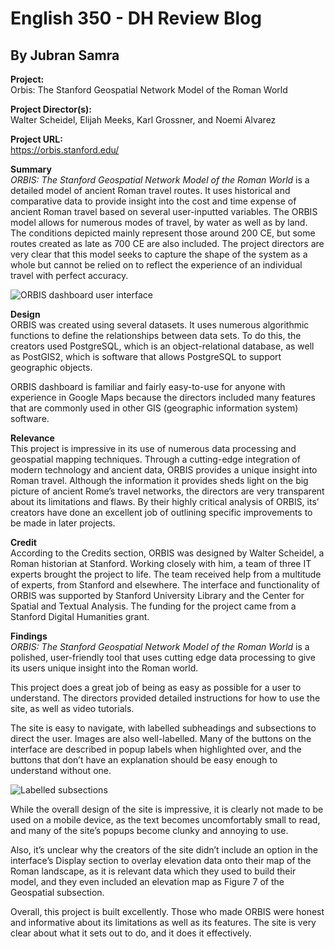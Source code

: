 # English 350 - DH Review Blog
## By Jubran Samra


**Project:**  
Orbis: The Stanford Geospatial Network Model of the Roman World

**Project Director(s):**  
Walter Scheidel, Elijah Meeks, Karl Grossner, and Noemi Alvarez

**Project URL:**  
https://orbis.stanford.edu/

**Summary**  
_ORBIS: The Stanford Geospatial Network Model of the Roman World_ is a detailed model of ancient Roman travel routes. It uses historical and comparative data to provide insight into the cost and time expense of ancient Roman travel based on several user-inputted variables. The ORBIS model allows for numerous modes of travel, by water as well as by land. The conditions depicted mainly represent those around 200 CE, but some routes created as late as 700 CE are also included. The project directors are very clear that this model seeks to capture the shape of the system as a whole but cannot be relied on to reflect the experience of an individual travel with perfect accuracy.

![ORBIS dashboard user interface](https://jubransamra.github.io/Jublog/images/orbisinterface.jpg)

**Design**  
ORBIS was created using several datasets. It uses numerous algorithmic functions to define the relationships between data sets. To do this, the creators used PostgreSQL, which is an object-relational database, as well as PostGIS2, which is software that allows PostgreSQL to support geographic objects.

ORBIS dashboard is familiar and fairly easy-to-use for anyone with experience in Google Maps because the directors included many features that are commonly used in other GIS (geographic information system) software. 

**Relevance**  
This project is impressive in its use of numerous data processing and geospatial mapping techniques. Through a cutting-edge integration of modern technology and ancient data, ORBIS provides a unique insight into Roman travel. Although the information it provides sheds light on the big picture of ancient Rome’s travel networks, the directors are very transparent about its limitations and flaws. By their highly critical analysis of ORBIS, its’ creators have done an excellent job of outlining specific improvements to be made in later projects. 

**Credit**  
According to the Credits section, ORBIS was designed by Walter Scheidel, a Roman historian at Stanford. Working closely with him, a team of three IT experts brought the project to life. The team received help from a multitude of experts, from Stanford and elsewhere. The interface and functionality of ORBIS was supported by Stanford University Library and the Center for Spatial and Textual Analysis. The funding for the project came from a Stanford Digital Humanities grant.

**Findings**  
_ORBIS: The Stanford Geospatial Network Model of the Roman World_ is a polished, user-friendly tool that uses cutting edge data processing to give its users unique insight into the Roman world. 

This project does a great job of being as easy as possible for a user to understand. The directors provided detailed instructions for how to use the site, as well as video tutorials.

The site is easy to navigate, with labelled subheadings and subsections to direct the user. Images are also well-labelled. Many of the buttons on the interface are described in popup labels when highlighted over, and the buttons that don’t have an explanation should be easy enough to understand without one.

![Labelled subsections](https://jubransamra.github.io/Jublog/images/orbissubsections.jpg)

While the overall design of the site is impressive, it is clearly not made to be used on a mobile device, as the text becomes uncomfortably small to read, and many of the site’s popups become clunky and annoying to use.

Also, it’s unclear why the creators of the site didn’t include an option in the interface’s Display section to overlay elevation data onto their map of the Roman landscape, as it is relevant data which they used to build their model, and they even included an elevation map as Figure 7 of the Geospatial subsection.

Overall, this project is built excellently. Those who made ORBIS were honest and informative about its limitations as well as its features. The site is very clear about what it sets out to do, and it does it effectively.
